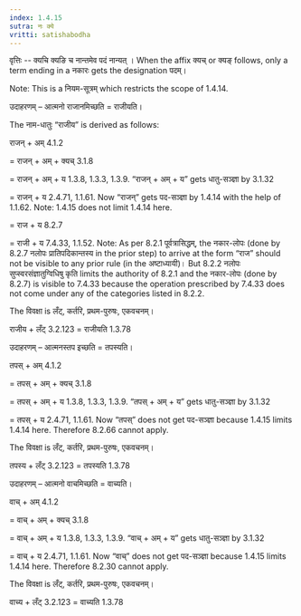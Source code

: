 ```yaml
---
index: 1.4.15
sutra: नः क्ये
vritti: satishabodha
---
```



वृत्तिः -- क्यचि क्यङि च नान्तमेव पदं नान्यत् । When the affix क्यच् or क्यङ् follows, only a term ending in a नकारः gets the designation पदम्।

Note: This is a नियम-सूत्रम् which restricts the scope of 1.4.14.


उदाहरणम् – आत्मनो राजानमिच्छति = राजीयति।


The नाम-धातुः “राजीय” is derived as follows:

राजन् + अम् 4.1.2

= राजन् + अम् + क्यच् 3.1.8

= राजन् + अम् + य 1.3.8, 1.3.3, 1.3.9. “राजन् + अम् + य” gets धातु-सञ्ज्ञा by 3.1.32

= राजन् + य 2.4.71, 1.1.61. Now “राजन्” gets पद-सञ्ज्ञा by 1.4.14 with the help of 1.1.62. Note: 1.4.15 does not limit 1.4.14 here.

= राज + य 8.2.7

= राजी + य 7.4.33, 1.1.52. Note: As per 8.2.1 पूर्वत्रासिद्धम्, the नकार-लोपः (done by 8.2.7 नलोपः प्रातिपदिकान्तस्य in the prior step) to arrive at the form “राज” should not be visible to any prior rule (in the अष्टाध्यायी)। But 8.2.2 नलोपः सुप्स्वरसंज्ञातुग्विधिषु कृति limits the authority of 8.2.1 and the नकार-लोपः (done by 8.2.7) is visible to 7.4.33 because the operation prescribed by 7.4.33 does not come under any of the categories listed in 8.2.2.


The विवक्षा is लँट्, कर्तरि, प्रथम-पुरुषः, एकवचनम्।

राजीय + लँट् 3.2.123 = राजीयति 1.3.78


उदाहरणम् – आत्मनस्तप इच्छति = तपस्यति।

तपस् + अम् 4.1.2

= तपस् + अम् + क्यच् 3.1.8

= तपस् + अम् + य 1.3.8, 1.3.3, 1.3.9. “तपस् + अम् + य” gets धातु-सञ्ज्ञा by 3.1.32

= तपस् + य 2.4.71, 1.1.61. Now “तपस्” does not get पद-सञ्ज्ञा because 1.4.15 limits 1.4.14 here. Therefore 8.2.66 cannot apply.


The विवक्षा is लँट्, कर्तरि, प्रथम-पुरुषः, एकवचनम्।

तपस्य + लँट् 3.2.123 = तपस्यति 1.3.78


उदाहरणम् – आत्मनो वाचमिच्छति = वाच्यति।

वाच् + अम् 4.1.2

= वाच् + अम् + क्यच् 3.1.8

= वाच् + अम् + य 1.3.8, 1.3.3, 1.3.9. “वाच् + अम् + य” gets धातु-सञ्ज्ञा by 3.1.32

= वाच् + य 2.4.71, 1.1.61. Now “वाच्” does not get पद-सञ्ज्ञा because 1.4.15 limits 1.4.14 here. Therefore 8.2.30 cannot apply.


The विवक्षा is लँट्, कर्तरि, प्रथम-पुरुषः, एकवचनम्।

वाच्य + लँट् 3.2.123 = वाच्यति 1.3.78

